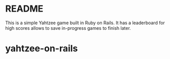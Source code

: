 # README

This is a simple Yahtzee game built in Ruby on Rails. It has a leaderboard for high scores allows to save in-progress games to finish later.

# yahtzee-on-rails

